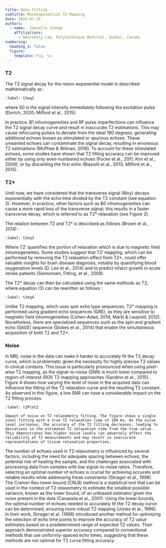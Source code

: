 ```yaml
---
title: Data Fitting
subtitle: Monoexponential T2 Mapping
date: 2024-07-25
authors:
  - name:  Samuelle Stonge
    affiliations:
      - NeuroPoly Lab, Polytechnique Montreal, Quebec, Canada
numbering:
  heading_2: false
  figure:
    template: Fig. %s
---
```


### T2

The T2 signal decay for the mono-exponential model is described mathematically as : 


```{figure} img/eq2.png
:label: t2eq2
```

where S0 is the signal intensity immediately following the excitation pulse (Dortch, 2020; Milford et al., 2015). 

In practice, B1 inhomogeneities and RF pulse imperfections can influence the T2 signal decay curve and result in inaccurate T2 estimations. This may cause refocusing pulses to deviate from the ideal 180 degrees, generating additional echoes known as stimulated or spurious echoes. These unwanted echoes can contaminate the signal decay, resulting in erroneous T2 estimations (McPhee & Wilman, 2018). To account for these stimulated echoes, some studies have shown that T2 fitting accuracy can be improved either by using only even-numbered echoes (Focke et al., 2011; Kim et al., 2009), or by discarding the first echo (Biasiolli et al., 2013; Milford et al., 2015).

### T2*

Until now, we have considered that the transverse signal (Mxy) decays exponentially with the echo time divided by the T2 constant (see equation 3). However, in practice, other factors such as B0 inhomogeneities can cause a more rapid loss of the transverse signal; this results in a faster transverse decay, which is referred to as T2* relaxation (see Figure 2). 

The relation between T2 and T2*  is described as follows (Brown et al., 2014) : 

```{figure} img/eq3.png
:label: t2eq3
```

Where T2′ quantifies the portion of relaxation which is due to magnetic field inhomogeneities. Some studies suggest that T2′ mapping, which can be performed by removing the T2 relaxation effect from T2*, could offer valuable insights for brain disease diagnosis, notably by quantifying blood oxygenation levels (D. Lee et al., 2014) and to predict infarct growth in acute stroke patients (Siemonsen, Fitting, et al., 2008). 

The T2* decay can then be calculated using the same methods as T2, where equation (3) can be rewritten as follows : 

```{figure} img/eq4.png
:label: t2eq4
```

Unlike T2 mapping, which uses spin echo type sequences, T2* mapping is performed using gradient echo sequences (GRE), as they are sensitive to magnetic field inhomogeneities (Cohen-Adad, 2014; Markl & Leupold, 2012). Nonetheless, there are specialized sequences such as the spin and gradient echo (SAGE) sequence (Stokes et al., 2014) that enable the simultaneous acquisition of both T2 and T2*.

### Noise

In MRI, noise in the data can make it harder to accurately fit the T2 decay curve, which is problematic given the necessity for highly precise T2 values in clinical contexts. This issue is particularly pronounced when using pixel-wise T2 mapping, as the signal-to-noise (SNR) is much lower compared to region-of-interest (ROI) T2 mapping approaches (Sandino et al., 2015). Figure 4 shows how varying the level of noise in the acquired data can influence the fitting of the T2 relaxation curve and the resulting T2 constant. As observed in this figure, a low SNR can have a considerable impact on the T2 fitting process. 

```{figure} img/plot2.png
:label: t2Plot2

Impact of noise on T2 relaxometry fitting. The figure shows a single voxel fitting with a true T2 relaxation time of 109 ms. As the noise level increases, the accuracy of the T2 fitting decreases, leading to deviations in the estimated T2 relaxation time from the true value. This demonstrates how higher noise levels can adversely affect the reliability of T2 measurements and may result in inaccurate representations of tissue relaxation properties.
```

The number of echoes used in T2 relaxometry is influenced by several factors, including the need for adequate spacing between echoes, the potential risk of heating the sample, and the challenges associated with processing data from samples with low signal-to-noise ratios. Therefore, selecting an optimal number of echoes is crucial for achieving accurate and reliable results while addressing these constraints (Shrager et al., 1998). The Cramer-Rao lower-bound (CRLB) method is a statistical tool that can be used in the context of T2 relaxometry to estimate the smallest possible variance, known as the lower bound, of an unbiased estimator given the noise present in the data (Cavassila et al., 2001). Using the lower bounds, the optimal number of echoes needed to accurately fit the T2 decay curve can be determined, ensuring more robust T2 mapping (Jones et al., 1996). In their work, Shrager et al. (1998) introduced another method for optimizing the selection of echo time points to improve the accuracy of T2 value estimates based on a predetermined range of expected T2 values. Their approach demonstrated superior accuracy compared to conventional methods that use uniformly-spaced echo times, suggesting that these methods are not optimal for T2 curve fitting accuracy. 
